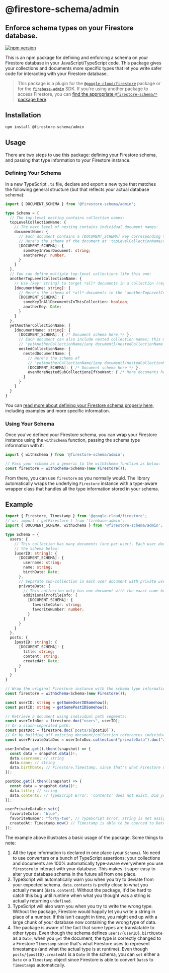 # @firestore-schema/admin

## Enforce schema types on your Firestore database.

[![npm version](https://img.shields.io/npm/v/@firestore-schema/admin.svg)](https://www.npmjs.org/package/@firestore-schema/admin)

This is an npm package for defining and enforcing a schema on your Firestore
database in your JavaScript/TypeScript code. This package gives your collections
and documents more specific types that let you write safer code for interacting
with your Firestore database.

> This package is a plugin for the
> [`@google-cloud/firestore`](https://www.npmjs.com/package/@google-cloud/firestore)
> package or for the
> [`firebase-admin`](https://www.npmjs.com/package/firebase-admin) SDK. If
> you're using another package to access Firestore, you can [find the
> appropriate `@firestore-schema/*` package
> here](https://github.com/FiggChristian/firestore-schema/blob/main/docs/Which-package-should-you-use.md).

## Installation

```bash
npm install @firestore-schema/admin
```

## Usage

There are two steps to use this package: defining your Firestore schema, and
passing that type information to your Firestore instance.

### Defining Your Schema

In a new TypeScript `.ts` file, declare and export a new type that matches the
following general structure (but that reflects your actual database schema):

```typescript
import { DOCUMENT_SCHEMA } from '@firestore-schema/admin';

type Schema = {
  // The top-level nesting contains collection names:
  topLevelCollectionName: {
    // The next level of nesting contains individual document names:
    documentName: {
      // Each document contains a [DOCUMENT_SCHEMA] key corresponding to the schema of that document.
      // Here's the schema of the document at 'topLevelCollectionName/documentName':
      [DOCUMENT_SCHEMA]: {
        someKeyInYourDocument: string;
        anotherKey: number;
      }
    }
  },
  // You can define multiple top-level collections like this one:
  anotherTopLevelCollectionName: {
    // Use [key: string] to target *all* documents in a collection (regardless of exact name):
    [documentName: string]: {
      // Here's the schema of *all* documents in the 'anotherTopLevelCollectionName' collection:
      [DOCUMENT_SCHEMA]: {
        someKeyInAllDocumentsInThisCollection: boolean;
        anotherKey: Date;
      }
    }
  },
  yetAnotherCollectionName: {
    [documentName: string]: {
      [DOCUMENT_SCHEMA]: { /* Document schema here */ },
      // Each document can also include nested collection names; this matches the sub-collection in
      // 'yetAnotherCollectionName/{any document}/nestedCollectionName'.
      nestedCollectionName: {
        nestedDocumentName: {
          // Here's the schema of
          // 'yetAnotherCollectionName/{any document}/nestedCollectionName/nestedDocumentName':
          [DOCUMENT_SCHEMA]: { /* Document schema here */ },
          evenMoreNestedSubCollectionsIfYouWant: { /* More documents here */ }
        }
      }
    }
  }
}
```

You can [read more about defining your Firestore schema properly
here](https://github.com/FiggChristian/firestore-schema/blob/main/docs/Defining-your-schema.md),
including examples and more specific information.

### Using Your Schema

Once you've defined your Firestore schema, you can wrap your Firestore instance
using the `withSchema` function, passing the schema type information with it:

```typescript
import { withSchema } from '@firestore-schema/admin';

// Pass your schema as a generic to the withSchema function as below:
const firestore = withSchema<Schema>(new Firestore());
```

From there, you can use `firestore` as you normally would. The library
automatically wraps the underlying `Firestore` instance with a type-aware
wrapper class that handles all the type information stored in your schema.

## Example

```typescript
import { Firestore, Timestamp } from '@google-cloud/firestore';
// or: import ( getFirestore ) from 'firebase-admin';
import { DOCUMENT_SCHEMA, withSchema } from '@firestore-schema/admin';

type Schema = {
  users: {
    // This collection has many documents (one per user). Each user document has
    // the schema below:
    [userID: string]: {
      [DOCUMENT_SCHEMA]: {
        username: string;
        name: string;
        birthDate: Date;
      },
      // Separate sub-collection in each user document with private user information:
      privateData: {
        // This collection only has one document with the exact name below:
        additionalProfileInfo: {
          [DOCUMENT_SCHEMA]: {
            favoriteColor: string;
            favoriteNumber: number;
          }
        }
      }
    }
  },
  posts: {
    [postID: string]: {
      [DOCUMENT_SCHEMA]: {
        title: string;
        content: string;
        createdAt: Date;
      }
    }
  }
}

// Wrap the original Firestore instance with the schema type information:
const firestore = withSchema<Schema>(new Firestore());

const userID: string = getSomeUserIDSomehow();
const postID: string = getSomePostIDSomehow();

// Retrieve a document using individual path segments:
const userInfoDoc = firestore.doc("users", userID);
// Or a slash-separated path:
const postDoc = firestore.doc(`posts/${postID}`);
// Or by building off existing document/collection references individually:
const userPrivateDataDoc = userInfoDoc.collection("privateData").doc("additionalProfileInfo");

userInfoDoc.get().then((snapshot) => {
  const data = snapshot.data()!;
  data.username; // string
  data.name; // string
  data.birthDate; // Firestore.Timestamp, since that's what Firestore uses for Dates
});

postDoc.get().then((snapshot) => {
  const data = snapshot.data()!;
  data.title; // string
  data.contents; // TypeScript Error: 'contents' does not exist. Did you mean 'content'?
});

userPrivateDataDoc.set({
  favoriteColor: "blue",
  favoriteNumber: "forty-two", // TypeScript Error: string is not assignable to number.
  createdAt: Timestamp.now() // Timestamp is able to be coerced to Date automatically.
});
```

The example above illustrates a basic usage of the package. Some things to note:
1. All the type information is declared in one place (your `Schema`). No need to
   use converters or a bunch of TypeScript assertions; your collections and
   documents are 100% automatically type-aware everywhere you use `firestore` to
   interact with your database. This makes it super easy to alter your database
   schema in the future all from one place.
2. TypeScript will automatically warn you when you try to deviate from your
   expected schema. `data.contents` is pretty close to what you actually meant
   (`data.content`). Without the package, it'd be hard to catch this bug until
   runtime when what you thought was a string is actually returning `undefined`.
3. TypeScript will also warn you when you try to write the wrong type. Without
   the package, Firestore would happily let you write a string in place of a
   number. If this isn't caught in time, you might end up with a large chunk of
   your database now containing the wrong type of data.
4. The package is aware of the fact that some types are translatable to other
   types. Even though the schema defines `users/{userID}.birthDate` as a `Date`,
   when you `get` the document, the type is correctly changed to a Firestore
   `Timestamp` since that's what Firestore uses to represent timestamps (and
   what the actual type is at runtime). Even though `posts/{postID}.createdAt`
   is a `Date` in the schema, you can `set` either a `Date` or a `Timestamp`
   object since Firestore is able to convert `Date`s to `Timestamp`s
   automatically.
